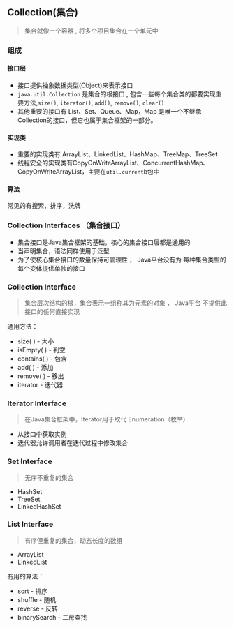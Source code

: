 ## Collection(集合)

>  集合就像一个容器 , 将多个项目集合在一个单元中

### 组成

#### 接口层

- 接口提供抽象数据类型(Object)来表示接口
- `java.util.Collection` 是集合的根接口 , 包含一些每个集合类的都要实现重要方法,`size()`, `iterator()`, `add()`, `remove()`, `clear()`
-  其他重要的接口有 List、Set、Queue、Map，Map 是唯一个不继承Collection的接口，但它也属于集合框架的一部分。

#### 实现类

- 重要的实现类有 ArrayList、LinkedList、HashMap、TreeMap、TreeSet
- 线程安全的实现类有CopyOnWriteArrayList、ConcurrentHashMap、CopyOnWriteArrayList，主要在`util.current`b包中

#### 算法

常见的有搜索，排序，洗牌


### Collection Interfaces （集合接口）

- 集合接口是Java集合框架的基础，核心的集合接口层都是通用的
- 当声明集合，语法同样使用于泛型
- 为了使核心集合接口的数量保持可管理性 ， Java平台没有为 每种集合类型的每个变体提供单独的接口

### Collection Interface

> 集合层次结构的根，集合表示一组称其为元素的对象 ， Java平台 不提供此接口的任何直接实现

通用方法：
- size( ) - 大小
- isEmpty( ) - 判空
- contains( ) - 包含
- add( ) - 添加
- remove( ) - 移出
- iterator - 迭代器

### Iterator Interface

> 在Java集合框架中，Iterator用于取代 Enumeration（枚举）

- 从接口中获取实例
- 迭代器允许调用者在迭代过程中修改集合

### Set Interface

> 无序不重复的集合

- HashSet
- TreeSet
-  LinkedHashSet

### List Interface

> 有序但重复的集合，动态长度的数组

-  ArrayList
-  LinkedList

有用的算法：
- sort - 排序
- shuffle - 随机
- reverse - 反转
- binarySearch - 二房查找

